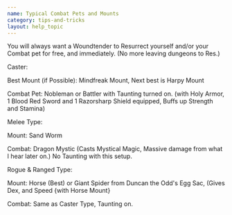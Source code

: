 ```yaml
---
name: Typical Combat Pets and Mounts
category: tips-and-tricks
layout: help_topic
---
```

You will always want a Woundtender to Resurrect yourself and/or your Combat pet for free, and immediately. (No more leaving dungeons to Res.) 

Caster:

Best Mount (if Possible): Mindfreak Mount, Next best is Harpy Mount

Combat Pet: Nobleman or Battler with Taunting turned on. (with Holy Armor, 1 Blood Red Sword and 1 Razorsharp Shield equipped, Buffs up Strength and Stamina)

Melee Type:

Mount: Sand Worm

Combat: Dragon Mystic (Casts Mystical Magic, Massive damage from what I hear later on.) No Taunting with this setup.

Rogue & Ranged Type:

Mount: Horse (Best) or Giant Spider from Duncan the Odd's Egg Sac, (Gives Dex, and Speed {with Horse Mount}

Combat: Same as Caster Type, Taunting on.